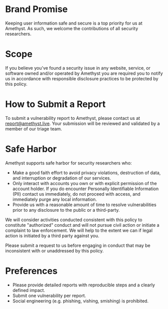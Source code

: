 # Brand Promise

Keeping user information safe and secure is a top priority for us at Amethyst.
As such, we welcome the contributions of all security researchers.

# Scope

If you believe you've found a security issue in any website, service, or
software owned and/or operated by Amethyst you are required you to notify us in
accordance with responsible disclosure practices to be protected by this policy.

# How to Submit a Report

To submit a vulnerability report to Amethyst, please contact us at
[report@amethyst.live](mailto:report@amethyst.live). Your submission will be
reviewed and validated by a member of our triage team.

# Safe Harbor

Amethyst supports safe harbor for security researchers who:

- Make a good faith effort to avoid privacy violations, destruction of data, and
  interruption or degradation of our services.
- Only interact with accounts you own or with explicit permission of the account
  holder. If you do encounter Personally Identifiable Information (PII) contact
  us immediately, do not proceed with access, and immediately purge any local
  information.
- Provide us with a reasonable amount of time to resolve vulnerabilities prior
  to any disclosure to the public or a third-party.

We will consider activities conducted consistent with this policy to constitute
"authorized" conduct and will not pursue civil action or initiate a complaint to
law enforcement. We will help to the extent we can if legal action is initiated
by a third party against you.

Please submit a request to us before engaging in conduct that may be
inconsistent with or unaddressed by this policy.

# Preferences

- Please provide detailed reports with reproducible steps and a clearly defined
  impact.
- Submit one vulnerability per report.
- Social engineering (e.g. phishing, vishing, smishing) is prohibited.